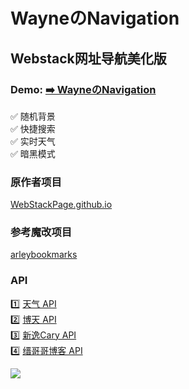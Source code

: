 <p>
<strong><h1>WayneのNavigation</h1></strong>
</p>

## Webstack网址导航美化版

### Demo: [➡️ WayneのNavigation](https://3301.ml/)

✅ 随机背景   
✅ 快捷搜索   
✅ 实时天气     
✅ 暗黑模式

### 原作者项目

[WebStackPage.github.io](https://github.com/WebStackPage/WebStackPage.github.io)

### 参考魔改项目

[arleybookmarks](https://github.com/arleycn/arleybookmarks)

### API

1️⃣ [天气 API](https://www.tianqiapi.com/)     
2️⃣ [博天 API](https://api.btstu.cn/)  
3️⃣ [新逸Cary API](https://api.xinac.net/)     
4️⃣ [缙哥哥博客 API](https://www.dujin.org/3618.html)

<a title="Copyright" target="_blank" href="https://soga.ml/"><img src="https://img.shields.io/badge/Copyright%20%C2%A9%202022--2022-Wayne-red"></a>